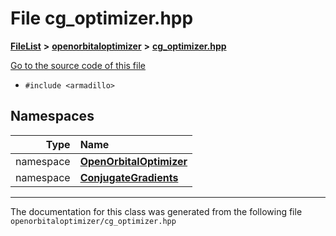 

# File cg\_optimizer.hpp



[**FileList**](files.md) **>** [**openorbitaloptimizer**](dir_3072c93c56dfbbd2cb4eee0809487533.md) **>** [**cg\_optimizer.hpp**](cg__optimizer_8hpp.md)

[Go to the source code of this file](cg__optimizer_8hpp_source.md)



* `#include <armadillo>`













## Namespaces

| Type | Name |
| ---: | :--- |
| namespace | [**OpenOrbitalOptimizer**](namespaceOpenOrbitalOptimizer.md) <br> |
| namespace | [**ConjugateGradients**](namespaceOpenOrbitalOptimizer_1_1ConjugateGradients.md) <br> |





















































------------------------------
The documentation for this class was generated from the following file `openorbitaloptimizer/cg_optimizer.hpp`

